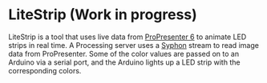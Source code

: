 # LiteStrip (Work in progress)

LiteStrip is a tool that uses live data from [ProPresenter 6](https://renewedvision.com/propresenter/) to animate LED strips in real time. A Processing server uses a [Syphon](http://syphon.v002.info/) stream to read image data from ProPresenter. Some of the color values are passed on to an Arduino via a serial port, and the Arduino lights up a LED strip with the corresponding colors.
